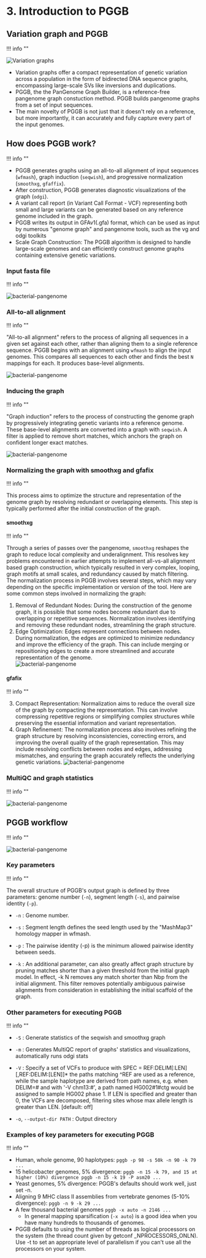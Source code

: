 # 3. Introduction to PGGB

## Variation graph and PGGB 
!!! info ""

![Variation graphs](theme_figures/example_of_Graph_reference_small.png)

- Variation graphs offer a compact representation of genetic variation across a population in the form of bidirected DNA sequence graphs, encompassing large-scale SVs like inversions and duplications.
- PGGB, the the PanGenome Graph Builder, is a reference-free pangenome graph constuction method. PGGB builds pangenome graphs from a set of input sequences. 
- The main novelty of PGGB  is not just that it doesn't rely on a reference, but more importantly, it can accurately and fully capture every part of the input genomes.


## How does PGGB work?
!!! info ""

- PGGB generates graphs using an all-to-all alignment of input sequences (`wfmash`), graph induction (`seqwish`), and progressive normalization (`smoothxg`, `gfaffix`). 
- After construction, PGGB generates diagnostic visualizations of the graph (`odgi`). 
- A variant call report (in Variant Call Format - VCF) representing both small and large variants can be generated based on any reference genome included in the graph. 
- PGGB writes its output in GFAv1(.gfa) format, which can be used as input by numerous "genome graph" and pangenome tools, such as the vg and odgi toolkits
- Scale Graph Construction: The PGGB algorithm is designed to handle large-scale genomes and can efficiently construct genome graphs containing extensive genetic variations.


### Input fasta file 
!!! info ""

![bacterial-pangenome](theme_figures/PGGB_workflow_1_small.png)

### All-to-all alignment
!!! info ""

"All-to-all alignment" refers to the process of aligning all sequences in a given set against each other, rather than aligning them to a single reference sequence.
PGGB begins with an alignment using `wfmash` to align the input genomes. This compares all sequences to each other and finds the best `N` mappings for each. It produces base-level alignments.

![bacterial-pangenome](theme_figures/PGGB_workflow_2_small.png)

### Inducing the graph
!!! info ""

"Graph induction" refers to the process of constructing the genome graph by progressively integrating genetic variants into a reference genome.
These base-level alignments are converted into a graph with `seqwish`. A filter is applied to remove short matches, which anchors the graph on confident longer exact matches.

![bacterial-pangenome](theme_figures/PGGB_workflow_3_small.png)

### Normalizing the graph with smoothxg and gfafix
!!! info ""

This process aims to optimize the structure and representation of the genome graph by resolving redundant or overlapping elements. This step is typically performed after the initial construction of the graph.

#### smoothxg
!!! info ""

Through a series of passes over the pangenome, `smoothxg` reshapes the graph to reduce local complexity and underalignment. This resolves key problems encountered in earlier attempts to implement all-vs-all alignment based graph construction, which typically resulted in very complex, looping, graph motifs at small scales, and redundancy caused by match filtering.
The normalization process in PGGB involves several steps, which may vary depending on the specific implementation or version of the tool. Here are some common steps involved in normalizing the graph:  
1.  Removal of Redundant Nodes: During the construction of the genome graph, it is possible that some nodes become redundant due to overlapping or repetitive sequences. Normalization involves identifying and removing these redundant nodes, streamlining the graph structure.  
2.	Edge Optimization: Edges represent connections between nodes. During normalization, the edges are optimized to minimize redundancy and improve the efficiency of the graph. This can include merging or repositioning edges to create a more streamlined and accurate representation of the genome.  
![bacterial-pangenome](theme_figures/PGGB_workflow_4_small.png)

#### gfafix
!!! info ""

3.	Compact Representation: Normalization aims to reduce the overall size of the graph by compacting the representation. This can involve compressing repetitive regions or simplifying complex structures while preserving the essential information and variant representation.
4.	Graph Refinement: The normalization process also involves refining the graph structure by resolving inconsistencies, correcting errors, and improving the overall quality of the graph representation. This may include resolving conflicts between nodes and edges, addressing mismatches, and ensuring the graph accurately reflects the underlying genetic variations.
![bacterial-pangenome](theme_figures/PGGB_workflow_5_small.png)



### MultiQC and graph statistics
!!! info ""

![bacterial-pangenome](theme_figures/PGGB_workflow_6_small.png)



## PGGB workflow
!!! info ""

![bacterial-pangenome](theme_figures/PGGB_workflow_7_small.png)



### Key parameters
!!! info ""

The overall structure of PGGB's output graph is defined by three parameters: genome number (`-n`), segment length (`-s`), and pairwise identity (`-p`). 

- `-n` : Genome number.
- `-s` : Segment length defines the seed length used by the "MashMap3" homology mapper in wfmash.
- `-p` : The pairwise identity (-p) is the minimum allowed pairwise identity between seeds.

- `-k` : An additional parameter, can also greatly affect graph structure by pruning matches shorter than a given threshold from the initial graph model. In effect, -k N removes any match shorter than Nbp from the initial alignment. This filter removes potentially ambiguous pairwise alignments from consideration in establishing the initial scaffold of the graph.


### Other parameters for executing PGGB
!!! info ""

- `-S` : Generate statistics of the seqwish and smoothxg graph

- `-m` : Generates MultiQC report of graphs' statistics and visualizations, automatically runs odgi stats

- `-V` : Specify a set of VCFs to produce with SPEC = REF:DELIM[:LEN][,REF:DELIM:[LEN]]* the paths matching ^REF are used as a reference, while the sample haplotype are derived from path names, e.g. when DELIM=# and with '-V chm13:#', a path named HG002#1#ctg would be assigned to sample HG002 phase 1. If LEN is specified and greater than 0, the VCFs are decomposed, filtering sites whose max allele length is greater than LEN. [default: off]

- `-o`, `--output-dir PATH` : Output directory


### Examples of key parameters for executing PGGB
!!! info ""

- Human, whole genome, 90 haplotypes: `pggb -p 98 -s 50k -n 90 -k 79 ...`
- 15 helicobacter genomes, 5% divergence: `pggb -n 15 -k 79, and 15 at higher (10%) divergence pggb -n 15 -k 19 -P asm20 ...`
- Yeast genomes, 5% divergence: PGGB's defaults should work well, just set -n.
- Aligning 9 MHC class II assemblies from vertebrate genomes (5-10% divergence): `pggb -n 9 -k 29 ...`
- A few thousand bacterial genomes `pggb -x auto -n 2146 ...`
  - In general mapping sparsification (`-x auto`) is a good idea when you have many hundreds to thousands of genomes.
- PGGB defaults to using the number of threads as logical processors on the system (the thread count given by getconf _NPROCESSORS_ONLN). Use -t to set an appropriate level of parallelism if you can't use all the processors on your system.

